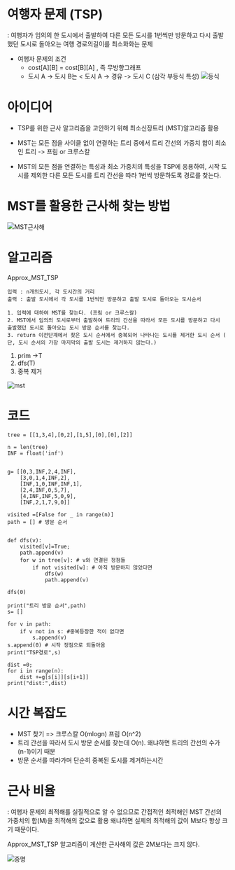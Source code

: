 
# 여행자 문제 (TSP)
: 여행자가 임의의 한 도시에서 출발하여 다른 모든 도시를 1번씩만 방문하고 다시 출발했던 도시로 돌아오는 여행 경로의길이를 최소화화는 문제

- 여행자 문제의 조건
  - cost[A][B] = cost[B][A] , 즉 무방향그래프
  - 도시 A -> 도시 B는 < 도시 A -> 경유 -> 도시 C (삼각 부등식 특성)
  ![등식](https://user-images.githubusercontent.com/86418674/172490569-23a320a2-a301-41aa-9091-44e5b3c0e5a1.png)
  
  
# 아이디어
- TSP를 위한 근사 알고리즘을 고안하기 위해 최소신장트리 (MST)알고리즘 활용

- MST는 모든 점을 사이클 없이 연결하는 트리 중에서 트리 간선의 가중치 합이 최소인 트리 -> 프림 or 크루스칼
- MST의 모든 점을 연결하는 특성과 최소 가중치의 특성을 TSP에 응용하여, 시작 도시를 제외한 다른 모든 도시를 트리 간선을 따라
1번씩 방문하도록 경로를 찾는다.


# MST를 활용한 근사해 찾는 방법
![MST근사해](https://user-images.githubusercontent.com/86418674/172491049-2d61c4f7-ecd0-474d-b3be-52992f417996.png)

# 알고리즘

Approx_MST_TSP
```
입력 : n개의도시, 각 도시간의 거리
출력 : 출발 도시에서 각 도시를 1번씩만 방문하고 출발 도시로 돌아오는 도시순서

1. 입력에 대하여 MST를 찾는다. (프림 or 크루스칼)
2. MST에서 임의의 도시로부터 출발하여 트리의 간선을 따라서 모든 도시를 방문하고 다시 출발했던 도시로 돌아오는 도시 방문 순서를 찾는다.
3. return 이전단계에서 찾은 도시 순서에서 중복되어 나타나는 도시를 제거한 도시 순서 ( 단, 도시 순서의 가장 마지막의 출발 도시는 제거하지 않는다.)
```


1. prim ->T
2. dfs(T)
3. 중복 제거

![mst](https://user-images.githubusercontent.com/86418674/172494224-6746d6e7-3334-4175-9519-1b5edbb52b35.png)

# 코드

```
tree = [[1,3,4],[0,2],[1,5],[0],[0],[2]]

n = len(tree)
INF = float('inf')


g= [[0,3,INF,2,4,INF],
    [3,0,1,4,INF,2],
    [INF,1,0,INF,INF,1],
    [2,4,INF,0,5,7],
    [4,INF,INF,5,0,9],
    [INF,2,1,7,9,0]]
    
visited =[False for _ in range(n)]
path = [] # 방문 순서


def dfs(v):
    visited[v]=True;
    path.append(v)
    for w in tree[v]: # v와 연결된 정점들
        if not visited[w]: # 아직 방문하지 않았다면
            dfs(w)
            path.append(v)
            
dfs(0)

print("트리 방문 순서",path)
s= []

for v in path:
    if v not in s: #중복등장한 적이 없다면
        s.append(v)
s.append(0) # 시작 정점으로 되돌아옴
print("TSP경로",s)

dist =0;
for i in range(n):
    dist +=g[s[i]][s[i+1]]
print("dist:",dist)
```

# 시간 복잡도 

- MST 찾기 => 크루스칼 O(mlogn) 프림 O(n^2)
- 트리 간선을 따라서 도시 방문 순서를 찾는데 O(n). 왜냐하면 트리의 간선의 수가 (n-1)이기 때문
- 방문 순서를 따라가며 단순히 중복된 도시를 제거하는시간


# 근사 비율
: 여행자 문제의 최적해를 실질적으로 알 수 없으므로 간접적인 최적해인 MST 간선의 가중치의 합(M)을 최적해의 값으로 활용
왜냐하면 실제의 최적해의 값이 M보다 항상 크기 때문이다.


Approx_MST_TSP 알고리즘이 계산한 근사해의 값은 2M보다는 크지 않다.

![증명](https://user-images.githubusercontent.com/86418674/172496324-73f3fb9e-65c9-4205-bf1c-8d0648d11bcb.png)
